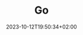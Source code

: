 ---
weight: 999
title: "Go"
description: ""
icon: "code"
date: "2023-10-12T19:50:34+02:00"
lastmod: "2023-10-12T19:50:34+02:00"
draft: true
toc: true
---